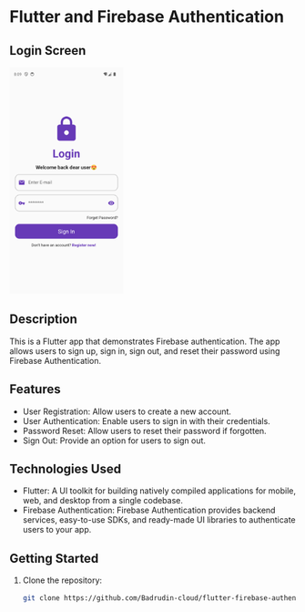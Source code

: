 # Flutter and Firebase Authentication

## Login Screen

<img src="login_screen.png" alt="Login Screen" width="200">

## Description

This is a Flutter app that demonstrates Firebase authentication. The app allows users to sign up, sign in, sign out, and reset their password using Firebase Authentication.


## Features

- User Registration: Allow users to create a new account.
- User Authentication: Enable users to sign in with their credentials.
- Password Reset: Allow users to reset their password if forgotten.
- Sign Out: Provide an option for users to sign out.

## Technologies Used

- Flutter: A UI toolkit for building natively compiled applications for mobile, web, and desktop from a single codebase.
- Firebase Authentication: Firebase Authentication provides backend services, easy-to-use SDKs, and ready-made UI libraries to authenticate users to your app.

## Getting Started

1. Clone the repository:

   ```bash
   git clone https://github.com/Badrudin-cloud/flutter-firebase-authentication.git
